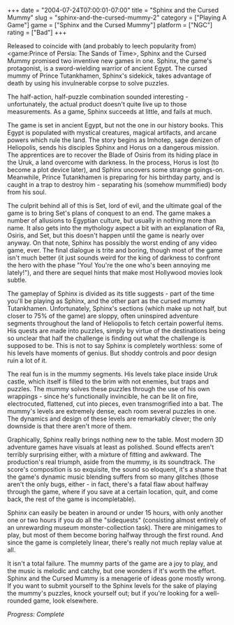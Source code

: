 +++
date = "2004-07-24T07:00:01-07:00"
title = "Sphinx and the Cursed Mummy"
slug = "sphinx-and-the-cursed-mummy-2"
category = ["Playing A Game"]
game = ["Sphinx and the Cursed Mummy"]
platform = ["NGC"]
rating = ["Bad"]
+++

Released to coincide with (and probably to leech popularity from) <game:Prince of Persia: The Sands of Time>, Sphinx and the Cursed Mummy promised two inventive new games in one. Sphinx, the game's protagonist, is a sword-wielding warrior of ancient Egypt. The cursed mummy of Prince Tutankhamen, Sphinx's sidekick, takes advantage of death by using his invulnerable corpse to solve puzzles.

The half-action, half-puzzle combination sounded interesting - unfortunately, the actual product doesn't quite live up to those measurements. As a game, Sphinx succeeds at little, and fails at much.

The game is set in ancient Egypt, but not the one in our history books. This Egypt is populated with mystical creatures, magical artifacts, and arcane powers which rule the land. The story begins as Imhotep, sage denizen of Heliopolis, sends his disciples Sphinx and Horus on a dangerous mission. The apprentices are to recover the Blade of Osiris from its hiding place in the Uruk, a land overcome with darkness. In the process, Horus is lost (to become a plot device later), and Sphinx uncovers some strange goings-on. Meanwhile, Prince Tutankhamen is preparing for his birthday party, and is caught in a trap to destroy him - separating his (somehow mummified) body from his soul.

The culprit behind all of this is Set, lord of evil, and the ultimate goal of the game is to bring Set's plans of conquest to an end. The game makes a number of allusions to Egyptian culture, but usually in nothing more than name. It also gets into the mythology aspect a bit with an explanation of Ra, Osiris, and Set, but this doesn't happen until the game is nearly over anyway. On that note, Sphinx has possibly the worst ending of any video game, ever. The final dialogue is trite and boring, though most of the game isn't much better (it just sounds weird for the king of darkness to confront the hero with the phase "You! You're the one who's been annoying me lately!"), and there are sequel hints that make most Hollywood movies look subtle.

The gameplay of Sphinx is divided as its title suggests - part of the time you'll be playing as Sphinx, and the other part as the cursed mummy Tutankhamen. Unfortunately, Sphinx's sections (which make up not half, but closer to 75% of the game) are sloppy, often uninspired adventure segments throughout the land of Heliopolis to fetch certain powerful items. His quests are made into puzzles, simply by virtue of the destinations being so unclear that half the challenge is finding out what the challenge is supposed to be. This is not to say Sphinx is completely worthless: some of his levels have moments of genius. But shoddy controls and poor design ruin a lot of it.

The real fun is in the mummy segments. His levels take place inside Uruk castle, which itself is filled to the brim with not enemies, but traps and puzzles. The mummy solves these puzzles through the use of his own wrappings - since he's functionally invincible, he can be lit on fire, electrocuted, flattened, cut into pieces, even transmogrified into a bat. The mummy's levels are extremely dense, each room several puzzles in one. The dynamics and design of these levels are remarkably clever; the only downside is that there aren't more of them.

Graphically, Sphinx really brings nothing new to the table. Most modern 3D adventure games have visuals at least as polished. Sound effects aren't terribly surprising either, with a mixture of fitting and awkward. The production's real triumph, aside from the mummy, is its soundtrack. The score's composition is so exquisite, the sound so eloquent, it's a shame that the game's dynamic music blending suffers from so many glitches (those aren't the only bugs, either - in fact, there's a fatal flaw about halfway through the game, where if you save at a certain location, quit, and come back, the rest of the game is incompletable).

Sphinx can easily be beaten in around or under 15 hours, with only another one or two hours if you do all the "sidequests" (consisting almost entirely of an unrewarding museum monster-collection task). There are minigames to play, but most of them become boring halfway through the first round. And since the game is completely linear, there's really not much replay value at all.

It isn't a total failure. The mummy parts of the game are a joy to play, and the music is melodic and catchy, but one wonders if it's worth the effort. Sphinx and the Cursed Mummy is a menagerie of ideas gone mostly wrong. If you want to submit yourself to the Sphinx levels for the sake of playing the mummy's puzzles, knock yourself out; but if you're looking for a well-rounded game, look elsewhere.

<i>Progress: Complete</i>